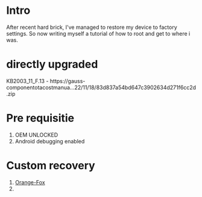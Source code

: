 # Intro

After recent hard brick, I've managed to restore my device to factory settings. So now writing myself a tutorial of how to root and get to where i was.

# directly upgraded

KB2003_11_F.13 - https://gauss-componentotacostmanua...22/11/18/83d837a54bd647c3902634d271f6cc2d.zip

# Pre requisitie 

1. OEM UNLOCKED
2. Android debugging enabled

# Custom recovery 

1. [Orange-Fox](https://github.com/Wishmasterflo/device_oneplus_opkona/releases)
2. 
